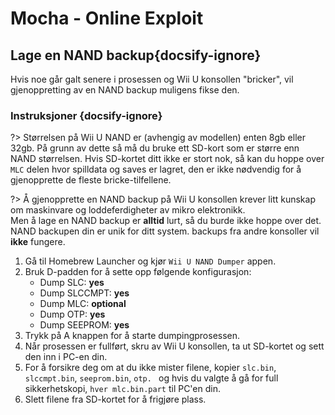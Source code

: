 # Mocha - Online Exploit

## Lage en NAND backup{docsify-ignore}

Hvis noe går galt senere i prosessen og Wii U konsollen "bricker", vil gjenoppretting av en NAND backup muligens fikse den.

### Instruksjoner {docsify-ignore}

?> Størrelsen på Wii U NAND er (avhengig av modellen) enten 8gb eller 32gb. På grunn av dette så må du bruke ett SD-kort som er større enn NAND størrelsen. Hvis SD-kortet ditt ikke er stort nok, så kan du hoppe over `MLC` delen hvor spilldata og saves er lagret, den er ikke nødvendig for å gjenopprette de fleste bricke-tilfellene.

?> Å gjenopprette en NAND backup på Wii U konsollen krever litt kunskap om maskinvare og loddeferdigheter av mikro elektronikk. <br>Men å lage en NAND backup er **alltid** lurt, så du burde ikke hoppe over det. <br>NAND backupen din er unik for ditt system. backups fra andre konsoller vil **ikke** fungere.

1. Gå til Homebrew Launcher og kjør `Wii U NAND Dumper` appen.
1. Bruk D-padden for å sette opp følgende konfigurasjon:
    - Dump SLC: **yes**
    - Dump SLCCMPT: **yes**
    - Dump MLC: **optional**
    - Dump OTP: **yes**
    - Dump SEEPROM: **yes**
1. Trykk på A knappen for å starte dumpingprosessen.
1. Når prosessen er fullført, skru av Wii U konsollen, ta ut SD-kortet og sett den inn i PC-en din.
1. For å forsikre deg om at du ikke mister filene, kopier `slc.bin`, `slccmpt.bin`, `seeprom.bin`, `otp. ` og hvis du valgte å gå for full sikkerhetskopi, `hver mlc.bin.part` til PC'en din.
1. Slett filene fra SD-kortet for å frigjøre plass.